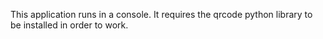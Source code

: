 This application runs in a console.  It requires the qrcode python library to be installed in order to work.

